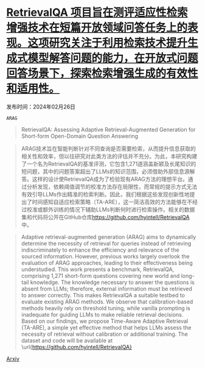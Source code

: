 # [RetrievalQA 项目旨在测评适应性检索增强技术在短篇开放领域问答任务上的表现。这项研究关注于利用检索技术提升生成式模型解答问题的能力，在开放式问题回答场景下，探索检索增强生成的有效性和适用性。](https://arxiv.org/abs/2402.16457)

发布时间：2024年02月26日

`ARAG`

> RetrievalQA: Assessing Adaptive Retrieval-Augmented Generation for Short-form Open-Domain Question Answering

> ARAG技术旨在智能判断针对不同查询是否需要检索，从而提升信息获取的相关性和效率，但以往研究对此类方法的评估并不充分。为此，本研究构建了一个名为RetrievalQA的基准评测，它包含1,271道涵盖新颖及长尾知识的短问题，其中的问题答案超出了LLMs的知识范围，必须借助外部信息源解答。这样的设计使RetrievalQA成为了检验现有ARAG方法的理想平台。通过分析发现，依赖阈值调节的校准方法存在局限性，而常规的提示方式无法有效引导LLMs作出精准的检索判断。因此，我们根据这些发现创新性地提出了时间感知自适应检索策略（TA-ARE），这一简洁高效的方法能够在不经过校准或额外训练的情况下辅助LLMs判断何时进行检索操作。相关的数据集和代码将公开在GitHub仓库<https://github.com/hyintell/RetrievalQA>中。

> Adaptive retrieval-augmented generation (ARAG) aims to dynamically determine the necessity of retrieval for queries instead of retrieving indiscriminately to enhance the efficiency and relevance of the sourced information. However, previous works largely overlook the evaluation of ARAG approaches, leading to their effectiveness being understudied. This work presents a benchmark, RetrievalQA, comprising 1,271 short-form questions covering new world and long-tail knowledge. The knowledge necessary to answer the questions is absent from LLMs; therefore, external information must be retrieved to answer correctly. This makes RetrievalQA a suitable testbed to evaluate existing ARAG methods. We observe that calibration-based methods heavily rely on threshold tuning, while vanilla prompting is inadequate for guiding LLMs to make reliable retrieval decisions. Based on our findings, we propose Time-Aware Adaptive Retrieval (TA-ARE), a simple yet effective method that helps LLMs assess the necessity of retrieval without calibration or additional training. The dataset and code will be available at \url{https://github.com/hyintell/RetrievalQA}

[Arxiv](https://arxiv.org/abs/2402.16457)